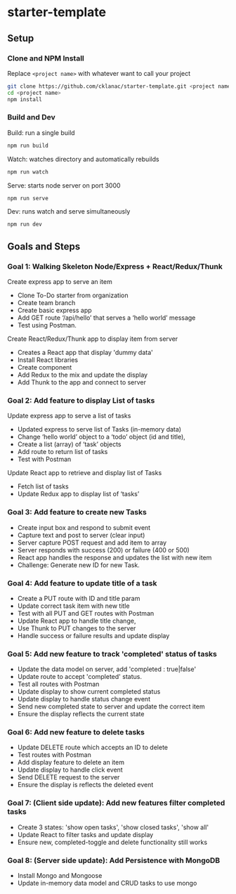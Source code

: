 # starter-template

## Setup

### Clone and NPM Install

Replace `<project name>` with whatever want to call your project

``` bash
git clone https://github.com/cklanac/starter-template.git <project name>
cd <project name>
npm install
```

### Build and Dev

Build: run a single build

``` bash
npm run build
```

Watch: watches directory and automatically rebuilds

``` bash
npm run watch
```

Serve: starts node server on port 3000

``` bash
npm run serve
```

Dev: runs watch and serve simultaneously

``` bash
npm run dev
```

## Goals and Steps

### Goal 1:  Walking Skeleton Node/Express + React/Redux/Thunk

Create express app to serve an item

-   Clone To-Do starter from organization
-   Create team branch
-   Create basic express app
-   Add GET route ‘/api/hello’ that serves a ‘hello world’ message
-   Test using Postman.

Create React/Redux/Thunk app to display item from server

-   Creates a React app that display 'dummy data'
-   Install React libraries
-   Create component
-   Add Redux to the mix and update the display
-   Add Thunk to the app and connect to server

### Goal 2: Add feature to display List of tasks

Update express app to serve a list of tasks

-   Updated express to serve list of Tasks (in-memory data)
-   Change ‘hello world’ object to a ‘todo’ object (id and title),
-   Create a list (array) of ‘task’ objects
-   Add route to return list of tasks
-   Test with Postman

Update React app to retrieve and display list of Tasks

-   Fetch list of tasks
-   Update Redux app to display list of ‘tasks’

### Goal 3: Add feature to create new Tasks

-   Create input box and respond to submit event
-   Capture text and post to server (clear input)
-   Server capture POST request and add item to array
-   Server responds with success (200) or failure (400 or 500)
-   React app handles the response and updates the list with new item
-   Challenge: Generate new ID for new Task.

### Goal 4: Add feature to update title of a task

-   Create a PUT route with ID and title param
-   Update correct task item with new title
-   Test with all PUT and GET routes with Postman
-   Update React app to handle title change,
-   Use Thunk to PUT changes to the server
-   Handle success or failure results and update display

### Goal 5: Add new feature to track 'completed' status of tasks

-   Update the data model on server, add 'completed : true|false'
-   Update route to accept 'completed' status.
-   Test all routes with Postman
-   Update display to show current completed status
-   Update display to handle status change event
-   Send new completed state to server and update the correct item
-   Ensure the display reflects the current state

### Goal 6: Add new feature to delete tasks

-   Update DELETE route which accepts an ID to delete
-   Test routes with Postman
-   Add  display feature to delete an item
-   Update display to handle click event
-   Send DELETE request to the server
-   Ensure the display is reflects the deleted event

### Goal 7: (Client side update): Add new features filter completed tasks

-   Create 3 states: 'show open tasks', 'show closed tasks', 'show all'
-   Update React to filter tasks and update display
-   Ensure new, completed-toggle and delete functionality still works

### Goal 8: (Server side update): Add Persistence with MongoDB

-   Install Mongo and Mongoose
-   Update in-memory data model and CRUD tasks to use mongo
